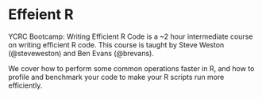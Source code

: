 # Effeient R
YCRC Bootcamp: Writing Efficient R Code is a ~2 hour intermediate course on writing efficient R code. This course is taught by Steve Weston (@steveweston) and Ben Evans (@brevans).


We cover how to perform some common operations faster in R, and how to profile and benchmark your code to make your R scripts run more efficiently.
